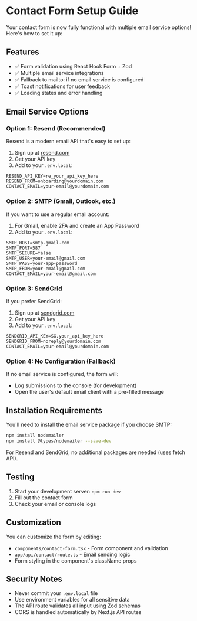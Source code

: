 # Contact Form Setup Guide

Your contact form is now fully functional with multiple email service options! Here's how to set it up:

## Features
- ✅ Form validation using React Hook Form + Zod
- ✅ Multiple email service integrations
- ✅ Fallback to mailto: if no email service is configured
- ✅ Toast notifications for user feedback
- ✅ Loading states and error handling

## Email Service Options

### Option 1: Resend (Recommended)
Resend is a modern email API that's easy to set up:

1. Sign up at [resend.com](https://resend.com)
2. Get your API key
3. Add to your `.env.local`:
```
RESEND_API_KEY=re_your_api_key_here
RESEND_FROM=onboarding@yourdomain.com
CONTACT_EMAIL=your-email@yourdomain.com
```

### Option 2: SMTP (Gmail, Outlook, etc.)
If you want to use a regular email account:

1. For Gmail, enable 2FA and create an App Password
2. Add to your `.env.local`:
```
SMTP_HOST=smtp.gmail.com
SMTP_PORT=587
SMTP_SECURE=false
SMTP_USER=your-email@gmail.com
SMTP_PASS=your-app-password
SMTP_FROM=your-email@gmail.com
CONTACT_EMAIL=your-email@gmail.com
```

### Option 3: SendGrid
If you prefer SendGrid:

1. Sign up at [sendgrid.com](https://sendgrid.com)
2. Get your API key
3. Add to your `.env.local`:
```
SENDGRID_API_KEY=SG.your_api_key_here
SENDGRID_FROM=noreply@yourdomain.com
CONTACT_EMAIL=your-email@yourdomain.com
```

### Option 4: No Configuration (Fallback)
If no email service is configured, the form will:
- Log submissions to the console (for development)
- Open the user's default email client with a pre-filled message

## Installation Requirements

You'll need to install the email service package if you choose SMTP:

```bash
npm install nodemailer
npm install @types/nodemailer --save-dev
```

For Resend and SendGrid, no additional packages are needed (uses fetch API).

## Testing

1. Start your development server: `npm run dev`
2. Fill out the contact form
3. Check your email or console logs

## Customization

You can customize the form by editing:
- `components/contact-form.tsx` - Form component and validation
- `app/api/contact/route.ts` - Email sending logic
- Form styling in the component's className props

## Security Notes

- Never commit your `.env.local` file
- Use environment variables for all sensitive data
- The API route validates all input using Zod schemas
- CORS is handled automatically by Next.js API routes 